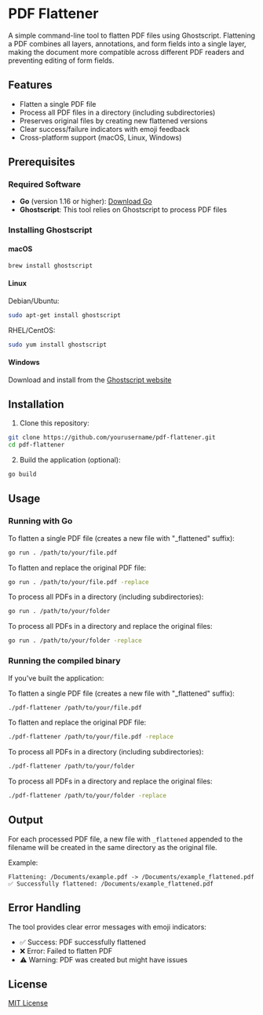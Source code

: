 # PDF Flattener

A simple command-line tool to flatten PDF files using Ghostscript. Flattening a PDF combines all layers, annotations, and form fields into a single layer, making the document more compatible across different PDF readers and preventing editing of form fields.

## Features

- Flatten a single PDF file
- Process all PDF files in a directory (including subdirectories)
- Preserves original files by creating new flattened versions
- Clear success/failure indicators with emoji feedback
- Cross-platform support (macOS, Linux, Windows)

## Prerequisites

### Required Software

- **Go** (version 1.16 or higher): [Download Go](https://golang.org/dl/)
- **Ghostscript**: This tool relies on Ghostscript to process PDF files

### Installing Ghostscript

#### macOS
```bash
brew install ghostscript
```

#### Linux
Debian/Ubuntu:
```bash
sudo apt-get install ghostscript
```

RHEL/CentOS:
```bash
sudo yum install ghostscript
```

#### Windows
Download and install from the [Ghostscript website](https://www.ghostscript.com/download/gsdnld.html)

## Installation

1. Clone this repository:
```bash
git clone https://github.com/yourusername/pdf-flattener.git
cd pdf-flattener
```

2. Build the application (optional):
```bash
go build
```

## Usage

### Running with Go

To flatten a single PDF file (creates a new file with "_flattened" suffix):
```bash
go run . /path/to/your/file.pdf
```

To flatten and replace the original PDF file:
```bash
go run . /path/to/your/file.pdf -replace
```

To process all PDFs in a directory (including subdirectories):
```bash
go run . /path/to/your/folder
```

To process all PDFs in a directory and replace the original files:
```bash
go run . /path/to/your/folder -replace
```

### Running the compiled binary

If you've built the application:

To flatten a single PDF file (creates a new file with "_flattened" suffix):
```bash
./pdf-flattener /path/to/your/file.pdf
```

To flatten and replace the original PDF file:
```bash
./pdf-flattener /path/to/your/file.pdf -replace
```

To process all PDFs in a directory (including subdirectories):
```bash
./pdf-flattener /path/to/your/folder
```

To process all PDFs in a directory and replace the original files:
```bash
./pdf-flattener /path/to/your/folder -replace
```

## Output

For each processed PDF file, a new file with `_flattened` appended to the filename will be created in the same directory as the original file.

Example:
```
Flattening: /Documents/example.pdf -> /Documents/example_flattened.pdf
✅ Successfully flattened: /Documents/example_flattened.pdf
```

## Error Handling

The tool provides clear error messages with emoji indicators:

- ✅ Success: PDF successfully flattened
- ❌ Error: Failed to flatten PDF
- ⚠️ Warning: PDF was created but might have issues

## License

[MIT License](LICENSE)